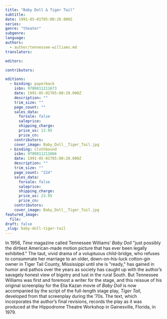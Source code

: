 ```yaml
---
title: "Baby Doll & Tiger Tail"
subtitle:
date: 1991-05-01T05:00:20.000Z
series:
genre: "theater"
subgenre:
language:
authors:
  - author/tennessee-williams.md
translators:

editors:

contributors:

editions:
  - binding: paperback
    isbn: 9780811211673
    date: 1991-05-01T05:00:20.000Z
    description: ""
    trim_size: ""
    page_count: ""
    sales_data:
      forsale: false
      saleprice:
      shipping_charge:
      price_us: 13.95
      price_cn:
    contributors:
    cover_image: Baby_Doll__Tiger_Tail.jpg
  - binding: clothbound
    isbn: 9780811211666
    date: 1991-05-01T05:00:20.000Z
    description: ""
    trim_size: ""
    page_count: "224"
    sales_data:
      forsale: false
      saleprice:
      shipping_charge:
      price_us: 23.95
      price_cn:
    contributors:
    cover_image: Baby_Doll__Tiger_Tail.jpg
featured_image:
  file:
draft: false
_slug: baby-doll-tiger-tail
---
```


In 1956, _Time_ magazine called Tennessee Williams’ _Baby Doll_ "just possibly the dirtiest American-made motion picture that has ever been legally exhibited." The taut, vivid drama of a voluptuous child-bridge, who refuses to consummate her marriage to an older, down-on-his-luck cotton-gin owner in Tiger Tail County, Mississippi until she is "ready," has gained in humor and pathos over the years as society has caught up with the author’s savagely honest view of bigotry and lust in the rural South. But Tennessee Williams was first and foremost a writer for the stage, and this reissue of his original screenplay for the Elia Kazan movie of _Baby Doll_ is now accompanied by the script of the full-length stage play, _Tiger Tail_, developed from that screenplay during the ’70s. The text, which incorporates the author’s final revisions, records the play as it was produced at the Hippodrome Theatre Workshop in Gainesville, Florida, in 1979.

